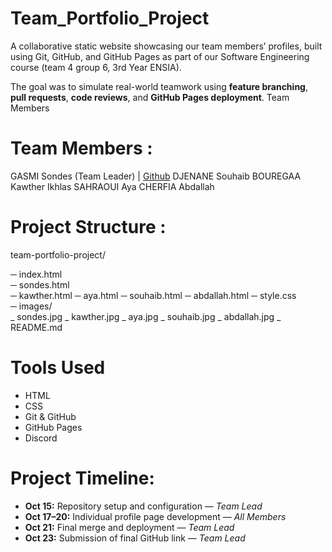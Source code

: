 # Team_Portfolio_Project

  A collaborative static website showcasing our team members’ profiles, built using Git, GitHub, and GitHub Pages as part of our Software Engineering course (team 4 group 6, 3rd Year  ENSIA).

  The goal was to simulate real-world teamwork using **feature branching**, **pull requests**, **code reviews**, and **GitHub Pages deployment**.
 Team Members

# Team Members :
GASMI Sondes (Team Leader) | [Github](https://github.com/SondesGasmi)
DJENANE Souhaib 
BOUREGAA Kawther Ikhlas
SAHRAOUI Aya
CHERFIA Abdallah


# Project Structure :
team-portfolio-project/

─ index.html               
─ sondes.html            
─ kawther.html
─ aya.html
─ souhaib.html
─ abdallah.html
─ style.css                
─ images/                  
    _ sondes.jpg
    _ kawther.jpg
    _ aya.jpg
    _ souhaib.jpg
    _ abdallah.jpg
_ README.md                


# Tools Used
- HTML
- CSS
- Git & GitHub
- GitHub Pages
- Discord

# Project Timeline:

- **Oct 15:** Repository setup and configuration — *Team Lead*  
- **Oct 17–20:** Individual profile page development — *All Members*  
- **Oct 21:** Final merge and deployment — *Team Lead*  
- **Oct 23:** Submission of final GitHub link — *Team Lead*
